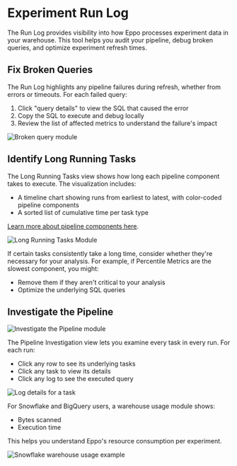 # Experiment Run Log

The Run Log provides visibility into how Eppo processes experiment data in your warehouse. This tool helps you audit your pipeline, debug broken queries, and optimize experiment refresh times.

## Fix Broken Queries

The Run Log highlights any pipeline failures during refresh, whether from errors or timeouts. For each failed query:

1. Click "query details" to view the SQL that caused the error
2. Copy the SQL to execute and debug locally 
3. Review the list of affected metrics to understand the failure's impact

![Broken query module](/img/data-management/pipeline/broken-queries.png)

## Identify Long Running Tasks

The Long Running Tasks view shows how long each pipeline component takes to execute. The visualization includes:

- A timeline chart showing runs from earliest to latest, with color-coded pipeline components
- A sorted list of cumulative time per task type

[Learn more about pipeline components here](/data-management/data-pipeline/#pipeline-steps).

![Long Running Tasks Module](/img/data-management/pipeline/long-running-tasks.png)

If certain tasks consistently take a long time, consider whether they're necessary for your analysis. For example, if Percentile Metrics are the slowest component, you might:

- Remove them if they aren't critical to your analysis
- Optimize the underlying SQL queries


## Investigate the Pipeline

![Investigate the Pipeline module](/img/data-management/pipeline/investigate-pipeline.png)

The Pipeline Investigation view lets you examine every task in every run. For each run:

- Click any row to see its underlying tasks
- Click any task to view its details
- Click any log to see the executed query

![Log details for a task](/img/data-management/pipeline/investigate-pipeline-details.png)

For Snowflake and BigQuery users, a warehouse usage module shows:
- Bytes scanned
- Execution time 

This helps you understand Eppo's resource consumption per experiment.

![Snowflake warehouse usage example](/img/data-management/pipeline/warehouse-usage.png)



